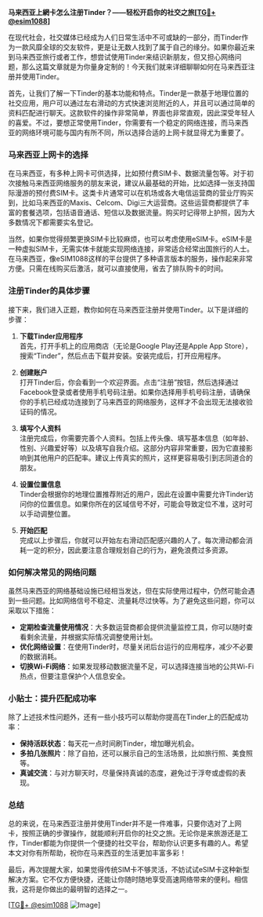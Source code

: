 **马来西亚上網卡怎么注册Tinder？——轻松开启你的社交之旅[[TG💪+ @esim1088](https://t.me/s/esim1088)]**

在现代社会，社交媒体已经成为人们日常生活中不可或缺的一部分，而Tinder作为一款风靡全球的交友软件，更是让无数人找到了属于自己的缘分。如果你最近来到马来西亚旅行或者工作，想尝试使用Tinder来结识新朋友，但又担心网络问题，那么这篇文章就是为你量身定制的！今天我们就来详细聊聊如何在马来西亚注册并使用Tinder。

首先，让我们了解一下Tinder的基本功能和特点。Tinder是一款基于地理位置的社交应用，用户可以通过左右滑动的方式快速浏览附近的人，并且可以通过简单的资料匹配进行聊天。这款软件的操作非常简单，界面也非常直观，因此深受年轻人的喜爱。不过，要想正常使用Tinder，你需要有一个稳定的网络连接，而马来西亚的网络环境可能与国内有所不同，所以选择合适的上网卡就显得尤为重要了。

### **马来西亚上网卡的选择**

在马来西亚，有多种上网卡可供选择，比如预付费SIM卡、数据流量包等。对于初次接触马来西亚网络服务的朋友来说，建议从最基础的开始，比如选择一张支持国际漫游的预付费SIM卡。这类卡片通常可以在机场或各大电信运营商的营业厅购买到，比如马来西亚的Maxis、Celcom、Digi三大运营商。这些运营商都提供了丰富的套餐选项，包括语音通话、短信以及数据流量。购买时记得带上护照，因为大多数情况下都需要实名登记。

当然，如果你觉得频繁更换SIM卡比较麻烦，也可以考虑使用eSIM卡。eSIM卡是一种虚拟SIM卡，无需实体卡就能实现网络连接，非常适合经常出国旅行的人士。在马来西亚，像eSIM1088这样的平台提供了多种语言版本的服务，操作起来非常方便。只需在线购买后激活，就可以直接使用，省去了排队购卡的时间。

### **注册Tinder的具体步骤**

接下来，我们进入正题，教你如何在马来西亚注册并使用Tinder。以下是详细的步骤：

1. **下载Tinder应用程序**  
   首先，打开手机上的应用商店（无论是Google Play还是Apple App Store），搜索“Tinder”，然后点击下载并安装。安装完成后，打开应用程序。

2. **创建账户**  
   打开Tinder后，你会看到一个欢迎界面。点击“注册”按钮，然后选择通过Facebook登录或者使用手机号码注册。如果你选择用手机号码注册，请确保你的手机已经成功连接到了马来西亚的网络服务，这样才不会出现无法接收验证码的情况。

3. **填写个人资料**  
   注册完成后，你需要完善个人资料。包括上传头像、填写基本信息（如年龄、性别、兴趣爱好等）以及填写自我介绍。这部分内容非常重要，因为它直接影响到其他用户的匹配率。建议上传真实的照片，这样更容易吸引到志同道合的朋友。

4. **设置位置信息**  
   Tinder会根据你的地理位置推荐附近的用户，因此在设置中需要允许Tinder访问你的位置信息。如果你所在的区域信号不好，可能会导致定位不准，这时可以手动调整位置。

5. **开始匹配**  
   完成以上步骤后，你就可以开始左右滑动匹配感兴趣的人了。每次滑动都会消耗一定的积分，因此要注意合理规划自己的行为，避免浪费过多资源。

### **如何解决常见的网络问题**

虽然马来西亚的网络基础设施已经相当发达，但在实际使用过程中，仍然可能会遇到一些问题。比如网络信号不稳定、流量耗尽过快等。为了避免这些问题，你可以采取以下措施：

- **定期检查流量使用情况**：大多数运营商都会提供流量监控工具，你可以随时查看剩余流量，并根据实际情况调整使用计划。
- **优化网络设置**：在使用Tinder时，尽量关闭后台运行的应用程序，减少不必要的数据消耗。
- **切换Wi-Fi网络**：如果发现移动数据流量不足，可以选择连接当地的公共Wi-Fi热点，但要注意保护个人信息安全。

### **小贴士：提升匹配成功率**

除了上述技术性问题外，还有一些小技巧可以帮助你提高在Tinder上的匹配成功率：

- **保持活跃状态**：每天花一点时间刷Tinder，增加曝光机会。
- **多拍几张照片**：除了自拍，还可以展示自己的生活场景，比如旅行照、美食照等。
- **真诚交流**：与对方聊天时，尽量保持真诚的态度，避免过于浮夸或虚假的表现。

### **总结**

总的来说，在马来西亚注册并使用Tinder并不是一件难事，只要你选对了上网卡，按照正确的步骤操作，就能顺利开启你的社交之旅。无论你是来旅游还是工作，Tinder都能为你提供一个便捷的社交平台，帮助你认识更多有趣的人。希望本文对你有所帮助，祝你在马来西亚的生活更加丰富多彩！

最后，再次提醒大家，如果觉得传统SIM卡不够灵活，不妨试试eSIM卡这种新型解决方案。它不仅方便快捷，还能让你随时随地享受高速网络带来的便利。相信我，这将是你做出的最明智的选择之一。

[[TG💪+ @esim1088](https://t.me/s/esim1088) ![Image](https://i.postimg.cc/4NQfJmqS/Snipaste-2025-05-13-00-14-12.png)]